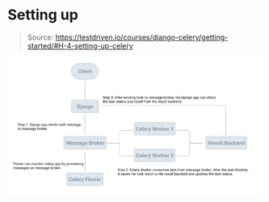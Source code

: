 # Setting up

>Source: https://testdriven.io/courses/django-celery/getting-started/#H-4-setting-up-celery

![celery_setup](_images/001_celery_setup.png)